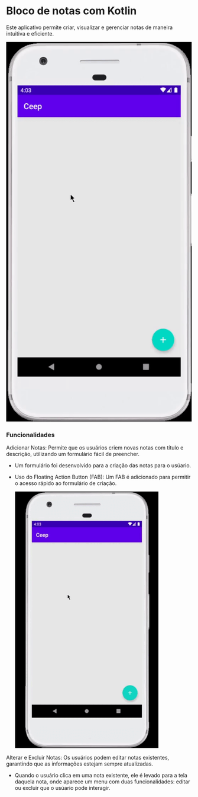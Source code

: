 # Bloco de notas com Kotlin

Este aplicativo permite criar, visualizar e gerenciar notas de maneira intuitiva e eficiente. 


![](Ceep-live-Android-Kotlin-master/assets/ceep-app.gif)




### Funcionalidades

Adicionar Notas: Permite que os usuários criem novas notas com título e descrição, utilizando um formulário fácil de preencher.

-  Um formulário foi desenvolvido para a criação das notas para o usúario.

- Uso do Floating Action Button (FAB): Um FAB é adicionado para permitir o acesso rápido ao formulário de criação.

  ![](incluir.gif)

Alterar e Excluir Notas: Os usuários podem editar notas existentes, garantindo que as informações estejam sempre atualizadas.

- Quando o usuário clica em uma nota existente, ele é levado para a tela daquela nota, onde aparece um menu com duas funcionalidades: editar ou excluir que o usúario pode interagir.

